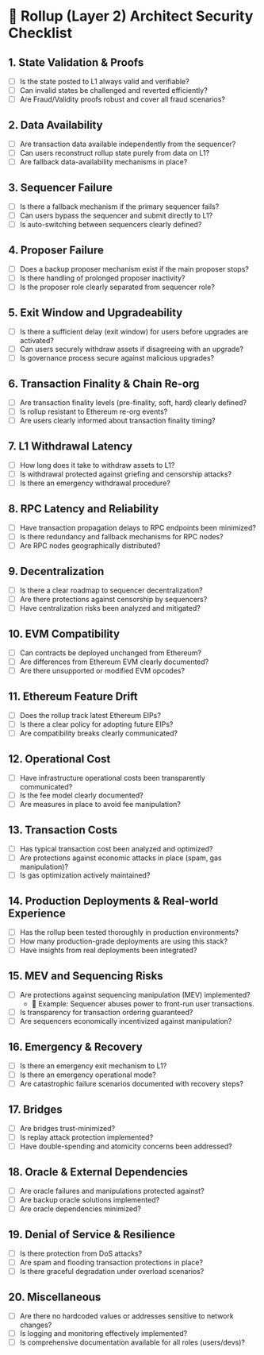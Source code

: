 # 🚧 Rollup (Layer 2) Architect Security Checklist

## 1. State Validation & Proofs
- [ ] Is the state posted to L1 always valid and verifiable?
- [ ] Can invalid states be challenged and reverted efficiently?
- [ ] Are Fraud/Validity proofs robust and cover all fraud scenarios?

## 2. Data Availability
- [ ] Are transaction data available independently from the sequencer?
- [ ] Can users reconstruct rollup state purely from data on L1?
- [ ] Are fallback data-availability mechanisms in place?

## 3. Sequencer Failure
- [ ] Is there a fallback mechanism if the primary sequencer fails?
- [ ] Can users bypass the sequencer and submit directly to L1?
- [ ] Is auto-switching between sequencers clearly defined?

## 4. Proposer Failure
- [ ] Does a backup proposer mechanism exist if the main proposer stops?
- [ ] Is there handling of prolonged proposer inactivity?
- [ ] Is the proposer role clearly separated from sequencer role?

## 5. Exit Window and Upgradeability
- [ ] Is there a sufficient delay (exit window) for users before upgrades are activated?
- [ ] Can users securely withdraw assets if disagreeing with an upgrade?
- [ ] Is governance process secure against malicious upgrades?

## 6. Transaction Finality & Chain Re-org
- [ ] Are transaction finality levels (pre-finality, soft, hard) clearly defined?
- [ ] Is rollup resistant to Ethereum re-org events?
- [ ] Are users clearly informed about transaction finality timing?

## 7. L1 Withdrawal Latency
- [ ] How long does it take to withdraw assets to L1?
- [ ] Is withdrawal protected against griefing and censorship attacks?
- [ ] Is there an emergency withdrawal procedure?

## 8. RPC Latency and Reliability
- [ ] Have transaction propagation delays to RPC endpoints been minimized?
- [ ] Is there redundancy and fallback mechanisms for RPC nodes?
- [ ] Are RPC nodes geographically distributed?

## 9. Decentralization
- [ ] Is there a clear roadmap to sequencer decentralization?
- [ ] Are there protections against censorship by sequencers?
- [ ] Have centralization risks been analyzed and mitigated?

## 10. EVM Compatibility
- [ ] Can contracts be deployed unchanged from Ethereum?
- [ ] Are differences from Ethereum EVM clearly documented?
- [ ] Are there unsupported or modified EVM opcodes?

## 11. Ethereum Feature Drift
- [ ] Does the rollup track latest Ethereum EIPs?
- [ ] Is there a clear policy for adopting future EIPs?
- [ ] Are compatibility breaks clearly communicated?

## 12. Operational Cost
- [ ] Have infrastructure operational costs been transparently communicated?
- [ ] Is the fee model clearly documented?
- [ ] Are measures in place to avoid fee manipulation?

## 13. Transaction Costs
- [ ] Has typical transaction cost been analyzed and optimized?
- [ ] Are protections against economic attacks in place (spam, gas manipulation)?
- [ ] Is gas optimization actively maintained?

## 14. Production Deployments & Real-world Experience
- [ ] Has the rollup been tested thoroughly in production environments?
- [ ] How many production-grade deployments are using this stack?
- [ ] Have insights from real deployments been integrated?

## 15. MEV and Sequencing Risks
- [ ] Are protections against sequencing manipulation (MEV) implemented?
  - 🚨 Example: Sequencer abuses power to front-run user transactions.
- [ ] Is transparency for transaction ordering guaranteed?
- [ ] Are sequencers economically incentivized against manipulation?

## 16. Emergency & Recovery
- [ ] Is there an emergency exit mechanism to L1?
- [ ] Is there an emergency operational mode?
- [ ] Are catastrophic failure scenarios documented with recovery steps?

## 17. Bridges
- [ ] Are bridges trust-minimized?
- [ ] Is replay attack protection implemented?
- [ ] Have double-spending and atomicity concerns been addressed?

## 18. Oracle & External Dependencies
- [ ] Are oracle failures and manipulations protected against?
- [ ] Are backup oracle solutions implemented?
- [ ] Are oracle dependencies minimized?

## 19. Denial of Service & Resilience
- [ ] Is there protection from DoS attacks?
- [ ] Are spam and flooding transaction protections in place?
- [ ] Is there graceful degradation under overload scenarios?

## 20. Miscellaneous
- [ ] Are there no hardcoded values or addresses sensitive to network changes?
- [ ] Is logging and monitoring effectively implemented?
- [ ] Is comprehensive documentation available for all roles (users/devs)?